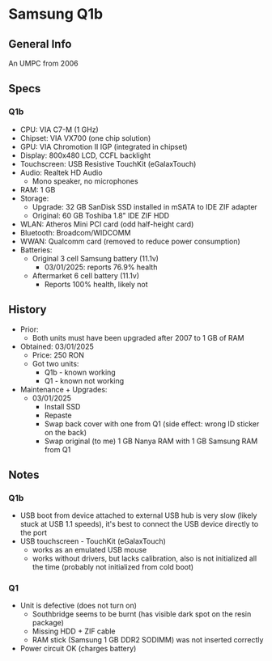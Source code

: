 # Samsung Q1b

## General Info

An UMPC from 2006

## Specs

### Q1b

-   CPU: VIA C7-M (1 GHz)
-   Chipset: VIA VX700 (one chip solution)
-   GPU: VIA Chromotion II IGP (integrated in chipset)
-   Display: 800x480 LCD, CCFL backlight
-   Touchscreen: USB Resistive TouchKit (eGalaxTouch)
-   Audio: Realtek HD Audio
    -   Mono speaker, no microphones
-   RAM: 1 GB
-   Storage:
    -   Upgrade: 32 GB SanDisk SSD installed in mSATA to IDE ZIF adapter
    -   Original: 60 GB Toshiba 1.8" IDE ZIF HDD
-   WLAN: Atheros Mini PCI card (odd half-height card)
-   Bluetooth: Broadcom/WIDCOMM
-   WWAN: Qualcomm card (removed to reduce power consumption)
-   Batteries:
    -   Original 3 cell Samsung battery (11.1v)
        -   03/01/2025: reports 76.9% health
    -   Aftermarket 6 cell battery (11.1v)
        -   Reports 100% health, likely not

## History

-   Prior:
    -   Both units must have been upgraded after 2007 to 1 GB of RAM
-   Obtained: 03/01/2025
    -   Price: 250 RON
    -   Got two units:
        -   Q1b - known working
        -   Q1 - known not working
-   Maintenance + Upgrades:
    -   03/01/2025
        -   Install SSD
        -   Repaste
        -   Swap back cover with one from Q1 (side effect: wrong ID sticker on the back)
        -   Swap original (to me) 1 GB Nanya RAM with 1 GB Samsung RAM from Q1

## Notes

### Q1b

-   USB boot from device attached to external USB hub is very slow (likely stuck at USB 1.1 speeds), it's best to connect the USB device directly to the port
-   USB touchscreen - TouchKit (eGalaxTouch)
    -   works as an emulated USB mouse
    -   works without drivers, but lacks calibration, also is not initialized all the time (probably not initialized from cold boot)

### Q1

-   Unit is defective (does not turn on)
    -   Southbridge seems to be burnt (has visible dark spot on the resin package)
    -   Missing HDD + ZIF cable
    -   RAM stick (Samsung 1 GB DDR2 SODIMM) was not inserted correctly
-   Power circuit OK (charges battery)
